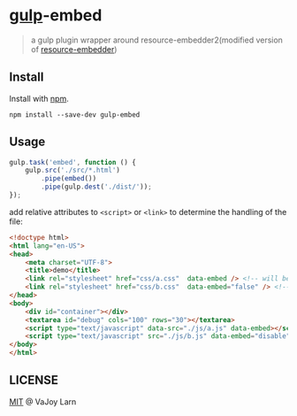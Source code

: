 # [gulp](https://github.com/wearefractal/gulp)-embed
> a gulp plugin wrapper around resource-embedder2(modified version of [resource-embedder](https://github.com/callumlocke/resource-embedder))

## Install

Install with [npm](https://npmjs.org/package/gulp-embed).

```
npm install --save-dev gulp-embed
```
## Usage
```js
gulp.task('embed', function () {
    gulp.src('./src/*.html')
        .pipe(embed())
        .pipe(gulp.dest('./dist/'));
});
```

add relative attributes to `<script>` or `<link>` to determine the handling of the file:
```html
<!doctype html>
<html lang="en-US">
<head>
    <meta charset="UTF-8">
    <title>demo</title>
    <link rel="stylesheet" href="css/a.css"  data-embed /> <!-- will be embed -->
    <link rel="stylesheet" href="css/b.css"  data-embed="false" /> <!-- will NOT be embed -->
</head>
<body>
    <div id="container"></div>
    <textarea id="debug" cols="100" rows="30"></textarea>
    <script type="text/javascript" data-src="./js/a.js" data-embed></script> <!-- will be embed although using 'data-src' only -->
    <script type="text/javascript" src="./js/b.js" data-embed="disable"></script><!-- will be removed finally -->
</body>
</html>

```


## LICENSE
[MIT](http://en.wikipedia.org/wiki/MIT_License) @ VaJoy Larn